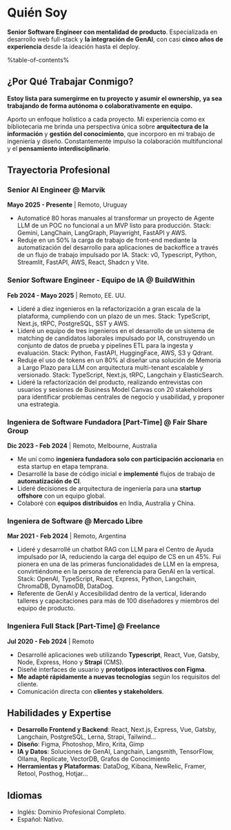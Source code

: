 # Quién Soy

**Senior Software Engineer con mentalidad de producto**. Especializada en desarrollo web full-stack y **la integración de GenAI**, con casi **cinco años de experiencia** desde la ideación hasta el deploy.

%table-of-contents%

## ¿Por Qué Trabajar Conmigo?

**Estoy lista para sumergirme en tu proyecto** **y asumir el ownership,** **ya sea** **trabajando de forma autónoma o** **colaborativamente en equipo.**

Aporto un enfoque holístico a cada proyecto. Mi experiencia como ex bibliotecaria me brinda una perspectiva única sobre **arquitectura de la información** y **gestión del conocimiento**, que incorporo en mi trabajo de ingeniería y diseño. Constantemente impulso la colaboración multifuncional y el **pensamiento interdisciplinario**.

## Trayectoria Profesional

### Senior AI Engineer @ Marvik

**Mayo 2025 - Presente** | Remoto, Uruguay

* Automaticé 80 horas manuales al transformar un proyecto de Agente LLM de un POC no funcional a un MVP listo para producción. Stack: Gemini, LangChain, LangGraph, Playwright, FastAPI y AWS.
* Reduje en un 50% la carga de trabajo de front-end mediante la automatización del desarrollo para aplicaciones de backoffice a través de un flujo de trabajo impulsado por IA. Stack: v0, Typescript, Python, Streamlit, FastAPI, AWS, React, Shadcn y Vite.

### Senior Software Engineer - Equipo de IA @ BuildWithin

**Feb 2024 - Mayo 2025** | Remoto, EE. UU.

* Lideré a diez ingenieros en la refactorización a gran escala de la plataforma, cumpliendo con un plazo de un mes. Stack: TypeScript, Next.js, tRPC, PostgreSQL, SST y AWS.
* Lideré un equipo de tres ingenieros en el desarrollo de un sistema de matching de candidatos laborales impulsado por IA, construyendo un conjunto de datos de prueba y pipelines ETL para la ingesta y evaluación. Stack: Python, FastAPI, HuggingFace, AWS, S3 y Qdrant.
* Reduje el uso de tokens en un 80% al diseñar una solución de Memoria a Largo Plazo para LLM con arquitectura multi-tenant escalable y versionado. Stack: TypeScript, Next.js, tRPC, Langchain y ElasticSearch.
* Lideré la refactorización del producto, realizando entrevistas con usuarios y sesiones de Business Model Canvas con 20 stakeholders para identificar problemas centrales de negocio y usabilidad, y proponer una estrategia.

### Ingeniera de Software Fundadora [Part-Time] @ Fair Share Group

**Dic 2023 - Feb 2024** | Remoto, Melbourne, Australia

* Me uní como **ingeniera fundadora solo con participación accionaria** en esta startup en etapa temprana.
* Desarrollé la base de código inicial e **implementé** flujos de trabajo de **automatización de CI**.
* Lideré decisiones de arquitectura de ingeniería para una **startup offshore** con un equipo global.
* Colaboré con **equipos distribuidos** en India, Australia y China.

### Ingeniera de Software @ Mercado Libre

**Mar 2021 - Feb 2024** | Remoto, Argentina

* Lideré y desarrollé un chatbot RAG con LLM para el Centro de Ayuda impulsado por IA, reduciendo la carga del equipo de CS en un 45%. Fui pionera en una de las primeras funcionalidades de LLM en la empresa, convirtiéndome en la persona de referencia para GenAI en la vertical. Stack: OpenAI, TypeScript, React, Express, Python, Langchain, ChromaDB, DynamoDB, DataDog.
* Referente de GenAI y Accesibilidad dentro de la vertical, liderando talleres y capacitaciones para más de 100 diseñadores y miembros del equipo de producto.

### Ingeniera Full Stack [Part-Time] @ Freelance

**Jul 2020 - Feb 2024** | Remoto

* Desarrollé aplicaciones web utilizando **Typescript**, React, Vue, Gatsby, Node, Express, Hono y **Strapi** (CMS).
* Diseñé interfaces de usuario y **prototipos interactivos con Figma**.
* **Me adapté rápidamente a nuevas tecnologías** según los requisitos del cliente.
* Comunicación directa con **clientes y stakeholders**.

## Habilidades y Expertise

* **Desarrollo Frontend y Backend**: React, Next.js, Express, Vue, Gatsby, Langchain, PostgreSQL, Lerna, Strapi, Tailwind...
* **Diseño**: Figma, Photoshop, Miro, Krita, Gimp
* **IA y Datos**: Soluciones de GenAI, Langchain, Langsmith, TensorFlow, Ollama, Replicate, VectorDB, Grafos de Conocimiento
* **Herramientas y Plataformas**: DataDog, Kibana, NewRelic, Framer, Retool, Posthog, Hotjar...

## Idiomas

* Inglés: Dominio Profesional Completo.
* Español: Nativo.